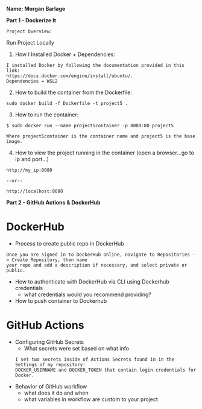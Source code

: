 **Name: Morgan Barlage**

**Part 1 - Dockerize It** <br />
```
Project Overview: 
```
Run Project Locally
1. How I Installed Docker + Dependencies: 
```
I installed Docker by following the documentation provided in this link: 
https://docs.docker.com/engine/install/ubuntu/. 
Dependencies = WSL2
```
2. How to build the container from the Dockerfile: 
```
sudo docker build -f Dockerfile -t project5 .
```
3. How to run the container:
```
$ sudo docker run --name project5container -p 8080:80 project5

Where project5container is the container name and project5 is the base image.
```
4. How to view the project running in the container (open a browser...go to ip and port...)
```
http://my_ip:8080

--or--

http://localhost:8080
```

**Part 2 - GitHub Actions & DockerHub**

# DockerHub

- Process to create public repo in DockerHub
```
Once you are signed in to DockerHub online, navigate to Repositories -> Create Repository, then name
your repo and add a description if necessary, and select private or public.
```
- How to authenticate with DockerHub via CLI using Dockerhub credentials
  - what credentials would you recommend providing?
- How to push container to Dockerhub

# GitHub Actions

- Configuring GitHub Secrets
  - What secrets were set based on what info
  ```
  I set two secrets inside of Actions Secrets found in in the Settings of my repository: 
  DOCKER_USERNAME and DOCKER_TOKEN that contain login credentials for Docker.
  ```
- Behavior of GitHub workflow
  - what does it do and when
  - what variables in workflow are custom to your project
